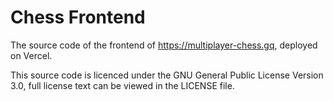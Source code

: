# Chess Frontend
The source code of the frontend of https://multiplayer-chess.gq, deployed on Vercel.

This source code is licenced under the GNU General Public License Version 3.0, full license text can be viewed in the LICENSE file.
